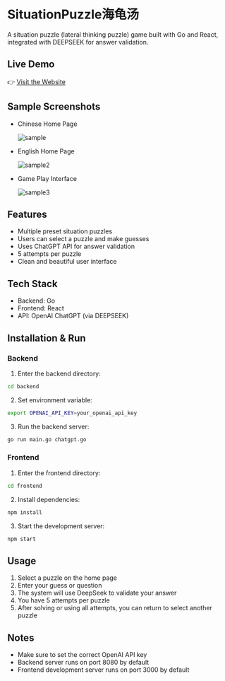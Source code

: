# SituationPuzzle海龟汤

A situation puzzle (lateral thinking puzzle) game built with Go and React, integrated with DEEPSEEK for answer validation.

## Live Demo

👉 [Visit the Website](https://situationpuzzle.pages.dev/)

## Sample Screenshots

- Chinese Home Page
  
  ![sample](./sample.png)

- English Home Page
  
  ![sample2](./sample2.png)

- Game Play Interface
  
  ![sample3](./sample3.png)

## Features

- Multiple preset situation puzzles
- Users can select a puzzle and make guesses
- Uses ChatGPT API for answer validation
- 5 attempts per puzzle
- Clean and beautiful user interface

## Tech Stack

- Backend: Go
- Frontend: React
- API: OpenAI ChatGPT (via DEEPSEEK)

## Installation & Run

### Backend

1. Enter the backend directory:
```bash
cd backend
```

2. Set environment variable:
```bash
export OPENAI_API_KEY=your_openai_api_key
```

3. Run the backend server:
```bash
go run main.go chatgpt.go
```

### Frontend

1. Enter the frontend directory:
```bash
cd frontend
```

2. Install dependencies:
```bash
npm install
```

3. Start the development server:
```bash
npm start
```

## Usage

1. Select a puzzle on the home page
2. Enter your guess or question
3. The system will use DeepSeek to validate your answer
4. You have 5 attempts per puzzle
5. After solving or using all attempts, you can return to select another puzzle

## Notes

- Make sure to set the correct OpenAI API key
- Backend server runs on port 8080 by default
- Frontend development server runs on port 3000 by default 
